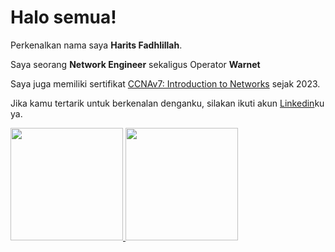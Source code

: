 # Halo semua! 

Perkenalkan nama saya **Harits Fadhlillah**.

Saya seorang **Network Engineer** sekaligus Operator **Warnet**

Saya juga memiliki sertifikat [CCNAv7: Introduction to Networks](https://drive.google.com/file/d/19plojMG87KAIiFzPoorR79gqITEiBwcL/view?usp=drive_link) sejak 2023.

Jika kamu tertarik untuk berkenalan denganku, silakan ikuti akun [Linkedin](https://www.linkedin.com/in/haritsfadhlillah/)ku ya.

<p align="left">
<a href="https://github.com/HaritsFadhlillah">
  <img height="180em" src="https://github-readme-stats-eight-theta.vercel.app/api?username=gilangadhan&show_icons=true&theme=algolia&include_all_commits=true&count_private=true"/>
  <img height="180em" src="https://github-readme-stats-eight-theta.vercel.app/api/top-langs/?username=gilangadhan&layout=compact&langs_count=8&theme=algolia"/>
</a>
</p>
